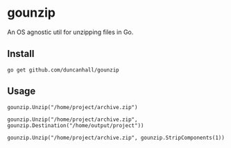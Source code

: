 # gounzip

An OS agnostic util for unzipping files in Go.

## Install

```
go get github.com/duncanhall/gounzip
```

## Usage

```
gounzip.Unzip("/home/project/archive.zip")
```

```
gounzip.Unzip("/home/project/archive.zip", gounzip.Destination("/home/output/project"))
```

```
gounzip.Unzip("/home/project/archive.zip", gounzip.StripComponents(1))
```
